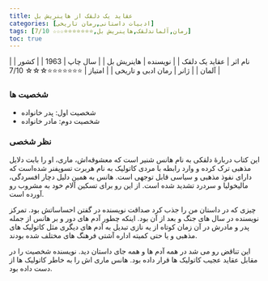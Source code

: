 ```yaml
---
title: عقاید یک دلقک از هاینریش بل
categories: [ادبیات داستانی,رمان تاریخی]
tags: [رمان,آلماندلقک,هاینریش بل,⭐⭐⭐⭐⭐⭐⭐☆☆☆ 7/10]
toc: true
---
```



| نام اثر | عقاید یک دلقک |
| نویسنده | هاینریش بل |
| سال چاپ | 1963 |
| کشور | آلمان |
| ژانر | رمان ادبی و تاریخی |
| امتیاز | ⭐⭐⭐⭐⭐⭐⭐☆☆☆ 7/10 |


### شخصیت ها
- شخصیت اول: پدر خانواده
- شخصیت دوم: مادر خانواده

### نظر شخصی

این کتاب دربارهٔ دلقکی به نام هانس شنیر است که معشوقه‌اش، ماری، او را بابت دلایل مذهبی ترک کرده و وارد رابطه با مردی کاتولیک به نام هربرت تسوپفنر شده‌است که دارای نفوذ مذهبی و سیاسی قابل توجهی است. هانس به همین دلیل دچار افسردگی، مالیخولیا و سردرد تشدید شده است. از این رو برای تسکین آلام خود به مشروب رو آورده‌ است.

چیزی که در داستان من را جذب کرد صداقت نویسنده در گفتن احساساتش بود. تمرکز نویسنده در سال های جنگ و بعد از آن بود. اینکه چطور آدم های دور و بر هانس از جمله پدر و مادرش در آن زمان کوتاه از یه نازی تبدیل به آدم های دیگری مثل کاتولیک های مذهبی و یا حتی کمیته اداره آشتی فرهنگ های مختلف شده بودند.

این تناقض رو می شد در همه آدم ها و همه جای داستان دید. نویسنده شخصیت را در مقابل عقاید عجیب کاتولیک ها قرار داده بود. هانس ماری اش را به خاطر کاتولیک ها از دست داده بود. 

